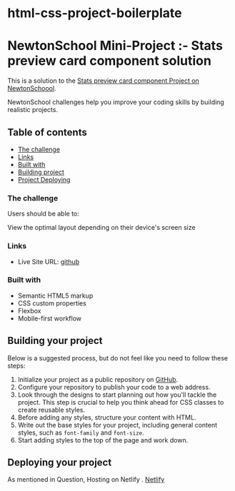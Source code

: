 # html-css-project-boilerplate
# NewtonSchool Mini-Project :- Stats preview card component solution

This is a solution to the [Stats preview card component Project on NewtonSchoool](https://www.frontendmentor.io/challenges/stats-preview-card-component-8JqbgoU62).

NewtonSchool challenges help you improve your coding skills by building realistic projects.

## Table of contents
- [The challenge](#the-challenge)
- [Links](#links)
- [Built with](#built-with)
- [Building project](#steps)
- [Project Deploying](#Host-link)

### The challenge

Users should be able to:

View the optimal layout depending on their device's screen size

### Links

- Live Site URL: [github](http://127.0.0.1:5500/frontEnd/project1/index.html)

### Built with

- Semantic HTML5 markup
- CSS custom properties
- Flexbox
- Mobile-first workflow

## Building your project

 Below is a suggested process, but do not feel like you need to follow these steps:

1. Initialize your project as a public repository on [GitHub](https://github.com/).
2. Configure your repository to publish your code to a web address.
3. Look through the designs to start planning out how you'll tackle the project. This step is crucial to help you think ahead for CSS classes to create reusable styles.
4. Before adding any styles, structure your content with HTML.
5. Write out the base styles for your project, including general content styles, such as `font-family` and `font-size`.
6. Start adding styles to the top of the page and work down.

## Deploying your project

As mentioned in Question, Hosting on Netlify .
[Netlify](https://www.netlify.com/)

